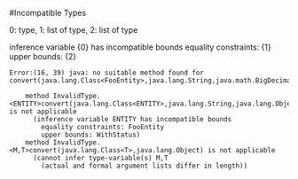 #Incompatible Types

0: type, 1: list of type, 2: list of type

inference variable {0} has incompatible bounds equality constraints: {1} upper bounds: {2}

~~~
Error:(16, 39) java: no suitable method found for convert(java.lang.Class<FooEntity>,java.lang.String,java.math.BigDecimal)

    method InvalidType.<ENTITY>convert(java.lang.Class<ENTITY>,java.lang.String,java.lang.Object) is not applicable
      (inference variable ENTITY has incompatible bounds
        equality constraints: FooEntity
        upper bounds: WithStatus)
    method InvalidType.<M,T>convert(java.lang.Class<T>,java.lang.Object) is not applicable
      (cannot infer type-variable(s) M,T
        (actual and formal argument lists differ in length))
~~~
